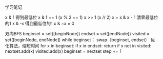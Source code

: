 学习笔记

x & 1 得到最低位
x & 1 == 1 (x % 2 == 1)
x >> 1 (x // 2)
x = x & x - 1 清零最低位的1
x & -x 得到最低位的1
x & ~x = 0

双向BFS
beginset = set([beginNode])
endset = set([endNode])
visited = set([beginNode, endNode])
while beginset：
	swap（beginset, endset） 优化算法，缩短时间
	for x in beginset:
		if x in endset:
			return
		if x not in visited:
			nextset.add(x)
			visited.add(x)
	beginset = nextset
	step += 1

